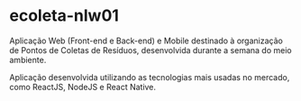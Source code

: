 # ecoleta-nlw01
Aplicação Web (Front-end e Back-end) e Mobile destinado à organização de Pontos de Coletas de Resíduos, desenvolvida durante a semana do meio ambiente.

Aplicação desenvolvida utilizando as tecnologias mais usadas no mercado, como ReactJS, NodeJS e React Native.
